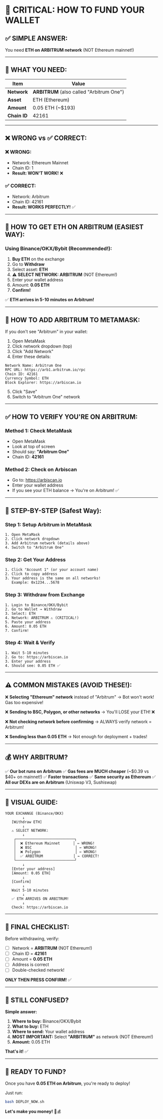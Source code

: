 # 🚨 CRITICAL: HOW TO FUND YOUR WALLET

## ✅ **SIMPLE ANSWER:**

You need **ETH on ARBITRUM network** (NOT Ethereum mainnet!)

---

## 🎯 **WHAT YOU NEED:**

| Item | Value |
|------|-------|
| **Network** | **ARBITRUM** (also called "Arbitrum One") |
| **Asset** | ETH (Ethereum) |
| **Amount** | 0.05 ETH (~$193) |
| **Chain ID** | 42161 |

---

## ❌ **WRONG vs ✅ CORRECT:**

### **❌ WRONG:**
- Network: Ethereum Mainnet
- Chain ID: 1
- **Result: WON'T WORK!** ❌

### **✅ CORRECT:**
- Network: Arbitrum
- Chain ID: 42161
- **Result: WORKS PERFECTLY!** ✅

---

## 🚀 **HOW TO GET ETH ON ARBITRUM (EASIEST WAY):**

### **Using Binance/OKX/Bybit (Recommended!):**

1. **Buy ETH** on the exchange
2. Go to **Withdraw**
3. Select asset: **ETH**
4. ⚠️ **SELECT NETWORK: ARBITRUM** (NOT Ethereum!)
5. Enter your wallet address
6. Amount: **0.05 ETH**
7. **Confirm!**

✅ **ETH arrives in 5-10 minutes on Arbitrum!**

---

## 📱 **HOW TO ADD ARBITRUM TO METAMASK:**

If you don't see "Arbitrum" in your wallet:

1. Open MetaMask
2. Click network dropdown (top)
3. Click "Add Network"
4. Enter these details:

```
Network Name: Arbitrum One
RPC URL: https://arb1.arbitrum.io/rpc
Chain ID: 42161
Currency Symbol: ETH
Block Explorer: https://arbiscan.io
```

5. Click "Save"
6. Switch to "Arbitrum One" network

---

## ✅ **HOW TO VERIFY YOU'RE ON ARBITRUM:**

### **Method 1: Check MetaMask**
- Open MetaMask
- Look at top of screen
- Should say: **"Arbitrum One"**
- Chain ID: **42161**

### **Method 2: Check on Arbiscan**
- Go to: https://arbiscan.io
- Enter your wallet address
- If you see your ETH balance → You're on Arbitrum! ✅

---

## 🎯 **STEP-BY-STEP (Safest Way):**

### **Step 1: Setup Arbitrum in MetaMask**
```
1. Open MetaMask
2. Click network dropdown
3. Add Arbitrum network (details above)
4. Switch to "Arbitrum One"
```

### **Step 2: Get Your Address**
```
1. Click "Account 1" (or your account name)
2. Click to copy address
3. Your address is the same on all networks!
   Example: 0x1234...5678
```

### **Step 3: Withdraw from Exchange**
```
1. Login to Binance/OKX/Bybit
2. Go to Wallet → Withdraw
3. Select: ETH
4. Network: ARBITRUM ⚠️ (CRITICAL!)
5. Paste your address
6. Amount: 0.05 ETH
7. Confirm!
```

### **Step 4: Wait & Verify**
```
1. Wait 5-10 minutes
2. Go to: https://arbiscan.io
3. Enter your address
4. Should see: 0.05 ETH ✅
```

---

## ⚠️ **COMMON MISTAKES (AVOID THESE!):**

❌ **Selecting "Ethereum" network** instead of "Arbitrum"
   → Bot won't work! Gas too expensive!

❌ **Sending to BSC, Polygon, or other networks**
   → You'll LOSE your ETH! ❌

❌ **Not checking network before confirming**
   → ALWAYS verify network = Arbitrum!

❌ **Sending less than 0.05 ETH**
   → Not enough for deployment + trades!

---

## 💰 **WHY ARBITRUM?**

✅ **Our bot runs on Arbitrum**
✅ **Gas fees are MUCH cheaper** (~$0.39 vs $40+ on mainnet!)
✅ **Faster transactions**
✅ **Same security as Ethereum**
✅ **All our DEXs are on Arbitrum** (Uniswap V3, Sushiswap)

---

## 🎯 **VISUAL GUIDE:**

```
YOUR EXCHANGE (Binance/OKX)
        ↓
   [Withdraw ETH]
        ↓
   ⚠️ SELECT NETWORK:
        ↓
    ┌───────────────────────────┐
    │  ❌ Ethereum Mainnet      │ ← WRONG!
    │  ❌ BSC                    │ ← WRONG!
    │  ❌ Polygon                │ ← WRONG!
    │  ✅ ARBITRUM              │ ← CORRECT!
    └───────────────────────────┘
        ↓
   [Enter your address]
   [Amount: 0.05 ETH]
        ↓
   [Confirm]
        ↓
   Wait 5-10 minutes
        ↓
   ✅ ETH ARRIVES ON ARBITRUM!
        ↓
   Check: https://arbiscan.io
```

---

## 🚨 **FINAL CHECKLIST:**

Before withdrawing, verify:

- [ ] Network = **ARBITRUM** (NOT Ethereum!)
- [ ] Chain ID = **42161**
- [ ] Amount = **0.05 ETH**
- [ ] Address is correct
- [ ] Double-checked network!

**ONLY THEN PRESS CONFIRM!** ✅

---

## 💬 **STILL CONFUSED?**

**Simple answer:**

1. **Where to buy:** Binance/OKX/Bybit
2. **What to buy:** ETH
3. **Where to send:** Your wallet address
4. **MOST IMPORTANT:** Select **"ARBITRUM"** as network (NOT Ethereum!)
5. **Amount:** 0.05 ETH

**That's it!** ✅

---

## 🎯 **READY TO FUND?**

Once you have **0.05 ETH on Arbitrum**, you're ready to deploy!

Just run:
```bash
bash DEPLOY_NOW.sh
```

**Let's make you money!** 🚀💰
